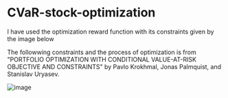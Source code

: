 # CVaR-stock-optimization
I have used the optimization reward function with its constraints given by the image below

The followwing constraints and the process of optimization is from
"PORTFOLIO OPTIMIZATION WITH CONDITIONAL VALUE-AT-RISK OBJECTIVE AND CONSTRAINTS" by Pavlo Krokhmal, Jonas Palmquist, and Stanislav Uryasev.

![image](https://github.com/kyb1120/CVaR-stock-optimization/assets/81669361/f246356d-f331-49e2-8d71-5ef238a959c7)
